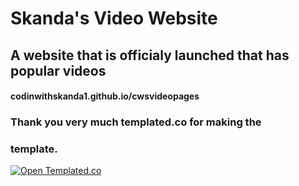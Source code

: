 # Skanda's Video Website
## A website that is officialy launched that has popular videos
#### codinwithskanda1.github.io/cwsvideopages

### Thank you very much templated.co for making the
### template.

[![Open Templated.co](https://external-content.duckduckgo.com/iu/?u=https%3A%2F%2Ftse1.mm.bing.net%2Fth%3Fid%3DOIP.gtHXdp1FMBw9O2TpW6vMwgHaJF%26pid%3DApi%26h%3D160&f=1)](https://www.templated.co)
